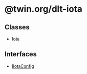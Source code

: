 # @twin.org/dlt-iota

## Classes

- [Iota](classes/Iota.md)

## Interfaces

- [IIotaConfig](interfaces/IIotaConfig.md)
